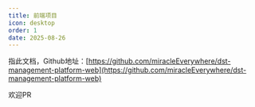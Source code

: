 ```yaml
---
title: 前端项目
icon: desktop
order: 1
date: 2025-08-26
---
```


指此文档，Github地址：[https://github.com/miracleEverywhere/dst-management-platform-web](https://github.com/miracleEverywhere/dst-management-platform-web)


欢迎PR